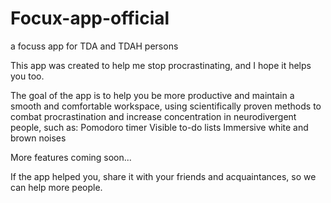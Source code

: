 # Focux-app-official
a focuss app for TDA and TDAH persons

This app was created to help me stop procrastinating, and I hope it helps you too.

The goal of the app is to help you be more productive and maintain a smooth and comfortable workspace, using scientifically proven methods to combat procrastination and increase concentration in neurodivergent people, such as:
Pomodoro timer
Visible to-do lists
Immersive white and brown noises

More features coming soon...

If the app helped you, share it with your friends and acquaintances, so we can help more people.
